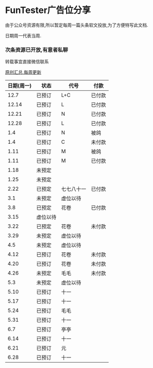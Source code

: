 # FunTester广告位分享

由于公众号资源有限,所以暂定每周一篇头条软文投放,为了方便特写此文档.

日期周一代表当周.

### 次条资源已开放,有意者私聊

转载事宜直接微信联系

[原创汇总,每周更新](https://gitee.com/fanapi/tester/blob/okay/document/directory.markdown) 

|日期(周一)|状态|代号|付款|
|----|----|----|-----|
|12.7|已预订| L+C|已付款|
|12.14|已预订|L|已付款|
|12.21|已预订|N|已付款|
|12.28|已预订|L|已付款|
|1.4|已预订|N|被鸽|
|1.4|已预订|C|未付款|
|1.11|已预订|M|被鸽|
|1.11|已预订|M|已付款|
|1.18|未预定|||
|1.25|未预定|||
|2.22|已预定|七七八十一|已付款|
|3.1|未预定|虚位以待||
|3.8|已预定|花卷|已付款|
|3.15|虚位以待||
|3.22|已预定|花卷|未付款
|3.29|未预定|虚位以待||
|4.5|未预定|虚位以待||
|4.12|已预订|花卷|未付款|
|4.20|已预订|花卷|未付款|
|4.26|未预定|毛毛|未付款|
|5.3|未预定|虚位以待||
|5.10|已预订|十一||
|5.17|已预订|十一||
|5.24|已预订|毛毛||
|5.31|已预订|十一||
|6.7|已预订|亭亭||
|6.14|已预订|十一||
|6.21|已预订|元||
|6.28|已预订|十一||

